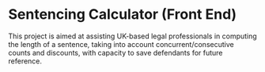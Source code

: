 # Sentencing Calculator (Front End)
This project is aimed at assisting UK-based legal professionals in computing the length of a sentence, taking into account concurrent/consecutive counts and discounts, with capacity to save defendants for future reference.
